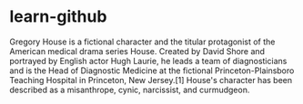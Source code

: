 # learn-github

Gregory House is a fictional character and the titular protagonist of the American medical drama series House. Created by David Shore and portrayed by English actor Hugh Laurie, he leads a team of diagnosticians and is the Head of Diagnostic Medicine at the fictional Princeton-Plainsboro Teaching Hospital in Princeton, New Jersey.[1] House's character has been described as a misanthrope, cynic, narcissist, and curmudgeon.

